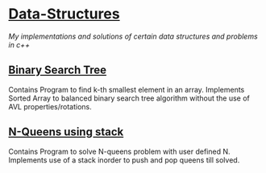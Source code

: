 # [Data-Structures](https://github.com/DilpreetKandola/Data-Structures)
*My implementations and solutions of certain data structures and problems in c++*

## [Binary Search Tree](https://github.com/DilpreetKandola/Data-Structures/tree/main/BST)
Contains Program to find k-th smallest element in an array. Implements Sorted Array to balanced binary search tree algorithm without the use of AVL properties/rotations. 

## [N-Queens using stack](https://github.com/DilpreetKandola/Data-Structures/tree/main/N-Queens)
Contains Program to solve N-queens problem with user defined N. Implements use of a stack inorder to push and pop queens till solved. 
